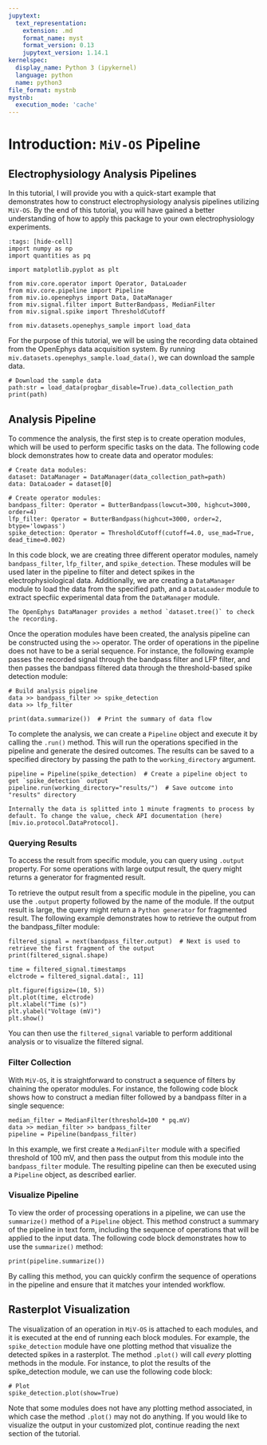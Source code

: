 ```yaml
---
jupytext:
  text_representation:
    extension: .md
    format_name: myst
    format_version: 0.13
    jupytext_version: 1.14.1
kernelspec:
  display_name: Python 3 (ipykernel)
  language: python
  name: python3
file_format: mystnb
mystnb:
  execution_mode: 'cache'
---
```


# Introduction: `MiV-OS` Pipeline

## Electrophysiology Analysis Pipelines

In this tutorial, I will provide you with a quick-start example that demonstrates how to construct electrophysiology analysis pipelines utilizing `MiV-OS`. By the end of this tutorial, you will have gained a better understanding of how to apply this package to your own electrophysiology experiments.

```{code-cell} ipython3
:tags: [hide-cell]
import numpy as np
import quantities as pq

import matplotlib.pyplot as plt

from miv.core.operator import Operator, DataLoader
from miv.core.pipeline import Pipeline
from miv.io.openephys import Data, DataManager
from miv.signal.filter import ButterBandpass, MedianFilter
from miv.signal.spike import ThresholdCutoff

from miv.datasets.openephys_sample import load_data
```

For the purpose of this tutorial, we will be using the recording data obtained from the OpenEphys data acquisition system.
By running `miv.datasets.openephys_sample.load_data()`, we can download the sample data.

```{code-cell}
# Download the sample data
path:str = load_data(progbar_disable=True).data_collection_path
print(path)
```

## Analysis Pipeline

To commence the analysis, the first step is to create operation modules, which will be used to perform specific tasks on the data.
The following code block demonstrates how to create data and operator modules:

```{code-cell} ipython3
# Create data modules:
dataset: DataManager = DataManager(data_collection_path=path)
data: DataLoader = dataset[0]

# Create operator modules:
bandpass_filter: Operator = ButterBandpass(lowcut=300, highcut=3000, order=4)
lfp_filter: Operator = ButterBandpass(highcut=3000, order=2, btype='lowpass')
spike_detection: Operator = ThresholdCutoff(cutoff=4.0, use_mad=True, dead_time=0.002)
```

In this code block, we are creating three different operator modules, namely `bandpass_filter`, `lfp_filter`, and `spike_detection`.
These modules will be used later in the pipeline to filter and detect spikes in the electrophysiological data.
Additionally, we are creating a `DataManager` module to load the data from the specified path, and a `DataLoader` module to extract specfiic experimental data from the `DataManager` module.

```{note}
The OpenEphys DataManager provides a method `dataset.tree()` to check the recording.
```

Once the operation modules have been created, the analysis pipeline can be constructed using the `>>` operator.
The order of operations in the pipeline does not have to be a serial sequence.
For instance, the following example passes the recorded signal through the bandpass filter and LFP filter, and then passes the bandpass filtered data through the threshold-based spike detection module:

```{code-cell} ipython3
# Build analysis pipeline
data >> bandpass_filter >> spike_detection
data >> lfp_filter

print(data.summarize())  # Print the summary of data flow
```

To complete the analysis, we can create a `Pipeline` object and execute it by calling the `.run()` method.
This will run the operations specified in the pipeline and generate the desired outcomes.
The results can be saved to a specified directory by passing the path to the `working_directory` argument.

```{code-cell} ipython3
pipeline = Pipeline(spike_detection)  # Create a pipeline object to get `spike_detection` output
pipeline.run(working_directory="results/")  # Save outcome into "results" directory
```

```{note}
Internally the data is splitted into 1 minute fragments to process by default. To change the value, check API documentation (here)[miv.io.protocol.DataProtocol].
```

### Querying Results

To access the result from specific module, you can query using `.output` property.
For some operations with large output result, the query might returns a generator for fragmented result.

To retrieve the output result from a specific module in the pipeline, you can use the `.output` property followed by the name of the module.
If the output result is large, the query might return a `Python generator` for fragmented result.
The following example demonstrates how to retrieve the output from the bandpass_filter module:

```{code-cell} ipython3
filtered_signal = next(bandpass_filter.output)  # Next is used to retrieve the first fragment of the output
print(filtered_signal.shape)

time = filtered_signal.timestamps
elctrode = filtered_signal.data[:, 11]

plt.figure(figsize=(10, 5))
plt.plot(time, elctrode)
plt.xlabel("Time (s)")
plt.ylabel("Voltage (mV)")
plt.show()
```

You can then use the `filtered_signal` variable to perform additional analysis or to visualize the filtered signal.

### Filter Collection

With `MiV-OS`, it is straightforward to construct a sequence of filters by chaining the operator modules.
For instance, the following code block shows how to construct a median filter followed by a bandpass filter in a single sequence:

```{code-cell} ipython3
median_filter = MedianFilter(threshold=100 * pq.mV)
data >> median_filter >> bandpass_filter
pipeline = Pipeline(bandpass_filter)
```

In this example, we first create a `MedianFilter` module with a specified threshold of 100 mV, and then pass the output from this module into the `bandpass_filter` module.
The resulting pipeline can then be executed using a `Pipeline` object, as described earlier.

### Visualize Pipeline

To view the order of processing operations in a pipeline, we can use the `summarize()` method of a `Pipeline` object.
This method construct a summary of the pipeline in text form, including the sequence of operations that will be applied to the input data.
The following code block demonstrates how to use the `summarize()` method:

```{code-cell} ipython3
print(pipeline.summarize())
```

By calling this method, you can quickly confirm the sequence of operations in the pipeline and ensure that it matches your intended workflow.

## Rasterplot Visualization

The visualization of an operation in `MiV-OS` is attached to each modules, and it is executed at the end of running each block modules.
For example, the `spike_detection` module have one plotting method that visualize the detected spikes in a rasterplot.
The method `.plot()` will call _every_ plotting methods in the module.
For instance, to plot the results of the spike_detection module, we can use the following code block:

```{code-cell} ipython3
# Plot
spike_detection.plot(show=True)
```

Note that some modules does not have any plotting method associated, in which case the method `.plot()` may not do anything.
If you would like to visualize the output in your customized plot, continue reading the next section of the tutorial.
